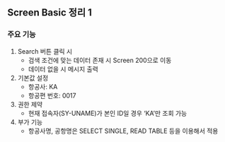 ## Screen Basic 정리 1

### 주요 기능  
1. Search 버튼 클릭 시
    - 검색 조건에 맞는 데이터 존재 시 Screen 200으로 이동
    - 데이터 없을 시 메시지 출력
2. 기본값 설정
    - 항공사: KA
    - 항공편 번호: 0017
3. 권한 제약
    - 현재 접속자(SY-UNAME)가 본인 ID일 경우 ‘KA’만 조회 가능
4. 부가 기능
    - 항공사명, 공항명은 SELECT SINGLE, READ TABLE 등을 이용해서 적용
  
